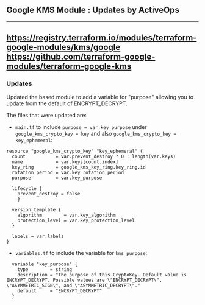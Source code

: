 ## Google KMS Module : Updates by ActiveOps

---
https://registry.terraform.io/modules/terraform-google-modules/kms/google  
https://github.com/terraform-google-modules/terraform-google-kms
---
### Updates
Updated the based module to add a variable for "purpose" allowing you to update from the default of ENCRYPT_DECRYPT.

The files that were updated are:

* `main.tf` to include `purpose = var.key_purpose` under `google_kms_crypto_key = key` and also `google_kms_crypto_key = key_ephemeral`:

```hcl
resource "google_kms_crypto_key" "key_ephemeral" {
  count           = var.prevent_destroy ? 0 : length(var.keys)
  name            = var.keys[count.index]
  key_ring        = google_kms_key_ring.key_ring.id
  rotation_period = var.key_rotation_period
  purpose         = var.key_purpose

  lifecycle {
    prevent_destroy = false
    }

  version_template {
    algorithm        = var.key_algorithm
    protection_level = var.key_protection_level
  }

  labels = var.labels
}
```

* `variables.tf` to include the variable for `kms_purpose`:

```hcl
  variable "key_purpose" {
    type        = string
    description = "The purpose of this CryptoKey. Default value is ENCRYPT_DECRYPT. Possible values are \"ENCRYPT_DECRYPT\", \"ASYMMETRIC_SIGN\", and \"ASYMMETRIC_DECRYPT\"."
    default     = "ENCRYPT_DECRYPT"
  }
```

